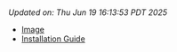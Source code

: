 # 
_Updated on: Thu Jun 19 16:13:53 PDT 2025_

- [Image](https://github.com/vertigis/studio-base-internal/pkgs/container/studio%2fbase%2finternal/442635524?tag=v1.1.709.249070-r15767737035-pr)
- [Installation
  Guide](https://github.com/vertigis/studio-base-internal/tree/v1.1.709.249070-r15767737035-pr)
